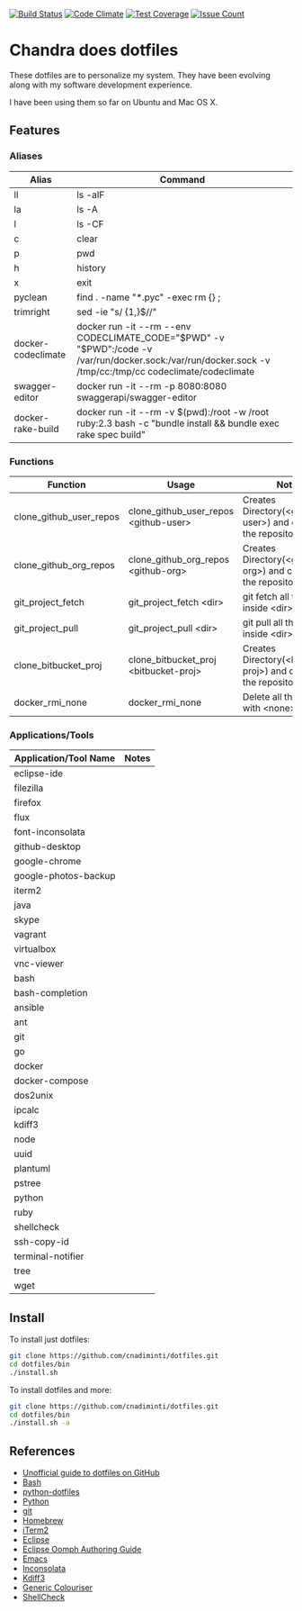 [![Build Status](https://drone.io/github.com/cnadiminti/dotfiles/status.png)](https://drone.io/github.com/cnadiminti/dotfiles/latest)
[![Code Climate](https://codeclimate.com/github/cnadiminti/dotfiles/badges/gpa.svg)](https://codeclimate.com/github/cnadiminti/dotfiles)
[![Test Coverage](https://codeclimate.com/github/cnadiminti/dotfiles/badges/coverage.svg)](https://codeclimate.com/github/cnadiminti/dotfiles/coverage)
[![Issue Count](https://codeclimate.com/github/cnadiminti/dotfiles/badges/issue_count.svg)](https://codeclimate.com/github/cnadiminti/dotfiles)

# Chandra does dotfiles

These dotfiles are to personalize my system.
They have been evolving along with my software development experience.

I have been using them so far on Ubuntu and Mac OS X.

## Features

### Aliases

| Alias | Command |
|-------|---------|
| ll | ls -alF|
| la | ls -A |
| l | ls -CF |
| c | clear |
| p | pwd |
| h | history|
| x | exit|
| pyclean | find . -name "*.pyc" -exec rm {} \;|
| trimright | sed -ie "s/ \{1,\}$//"|
| docker-codeclimate | docker run -it --rm --env CODECLIMATE_CODE="$PWD" -v "$PWD":/code -v /var/run/docker.sock:/var/run/docker.sock -v /tmp/cc:/tmp/cc codeclimate/codeclimate|
| swagger-editor | docker run -it --rm -p 8080:8080 swaggerapi/swagger-editor|
| docker-rake-build | docker run -it --rm -v $(pwd):/root -w /root ruby:2.3 bash -c "bundle install &&  bundle exec rake spec build"|

### Functions

| Function | Usage | Notes |
|----------|-------|-------|
| clone_github_user_repos | clone_github_user_repos \<github-user\> | Creates Directory(\<github-user\>) and clones all the repositories |
| clone_github_org_repos | clone_github_org_repos \<github-org\> | Creates Directory(\<github-org\>) and clones all the repositories |
| git_project_fetch | git_project_fetch \<dir\>| git fetch all the repos inside \<dir\> |
| git_project_pull | git_project_pull \<dir\>| git pull all the repos inside \<dir\> |
| clone_bitbucket_proj | clone_bitbucket_proj \<bitbucket-proj\> | Creates Directory(\<bitbucket-proj\>) and clones all the repositories |
| docker_rmi_none | docker_rmi_none | Delete all the images with \<none\> tag |


### Applications/Tools

| Application/Tool Name | Notes |
|-----------------------|-------|
| eclipse-ide | |
| filezilla | |
| firefox | |
| flux | |
| font-inconsolata | |
| github-desktop | |
| google-chrome | |
| google-photos-backup | |
| iterm2 | |
| java | |
| skype | |
| vagrant | |
| virtualbox | |
| vnc-viewer | |
| bash | |
| bash-completion | |
| ansible | |
| ant | |
| git | |
| go | |
| docker | |
| docker-compose | |
| dos2unix | |
| ipcalc | |
| kdiff3 | |
| node | |
| uuid | |
| plantuml | |
| pstree | |
| python | |
| ruby | |
| shellcheck | |
| ssh-copy-id | |
| terminal-notifier | |
| tree | |
| wget | |


## Install

To install just dotfiles:

```sh
git clone https://github.com/cnadiminti/dotfiles.git
cd dotfiles/bin
./install.sh
```

To install dotfiles and more:

```sh
git clone https://github.com/cnadiminti/dotfiles.git
cd dotfiles/bin
./install.sh -a
```

## References

- [Unofficial guide to dotfiles on GitHub](https://dotfiles.github.io)
- [Bash](https://www.gnu.org/software/bash/manual/bashref.html)
- [python-dotfiles](https://github.com/shanx/python-dotfiles)
- [Python](https://www.python.org/)
- [git](https://git-scm.com/)
- [Homebrew](http://brew.sh)
- [iTerm2](https://www.iterm2.com/)
- [Eclipse](https://eclipse.org/)
- [Eclipse Oomph Authoring Guide](https://wiki.eclipse.org/Eclipse_Oomph_Authoring)
- [Emacs](https://www.gnu.org/software/emacs/)
- [Inconsolata](http://www.levien.com/type/myfonts/inconsolata.html)
- [Kdiff3](http://kdiff3.sourceforge.net/)
- [Generic Colouriser](https://github.com/garabik/grc)
- [ShellCheck](https://github.com/koalaman/shellcheck)
